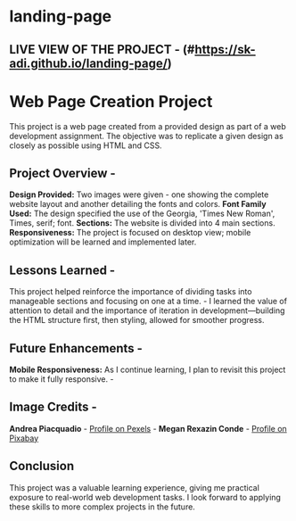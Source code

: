 # landing-page

## LIVE VIEW OF THE PROJECT - (#https://sk-adi.github.io/landing-page/)

# Web Page Creation Project 
This project is a web page created from a provided design as part of a web development assignment. The objective was to replicate a given design as closely as possible using HTML and CSS.



## Project Overview - 
**Design Provided:** Two images were given - one showing the complete website layout and another detailing the fonts and colors.
**Font Family Used:** The design specified the use of the Georgia, 'Times New Roman', Times, serif; font. 
**Sections:** The website is divided into 4 main sections.
**Responsiveness:** The project is focused on desktop view; mobile optimization will be learned and implemented later.



## Lessons Learned - 
This project helped reinforce the importance of dividing tasks into manageable sections and focusing on one at a time. - I learned the value of attention to detail and the importance of iteration in development—building the HTML structure first, then styling, allowed for smoother progress. 

## Future Enhancements - 
**Mobile Responsiveness:** As I continue learning, I plan to revisit this project to make it fully responsive. -
 

## Image Credits - 
**Andrea Piacquadio** - [Profile on Pexels](https://www.pexels.com/@olly/) - 
**Megan Rexazin Conde** - [Profile on Pixabay](https://pixabay.com/users/megan_rexazin_conde-6742250/)

## Conclusion
This project was a valuable learning experience, giving me practical exposure to real-world web development tasks. I look forward to applying these skills to more complex projects in the future.

